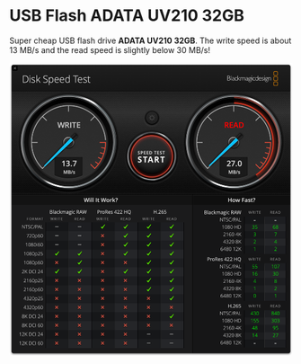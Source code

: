 # USB Flash ADATA UV210 32GB

Super cheap USB flash drive **ADATA UV210 32GB**. The write speed is about 13 MB/s and the read speed is slightly below 30 MB/s!

![USB Flash ADATA UV210 32GB](USB_Flash_ADATA_UV210_32GB.png)